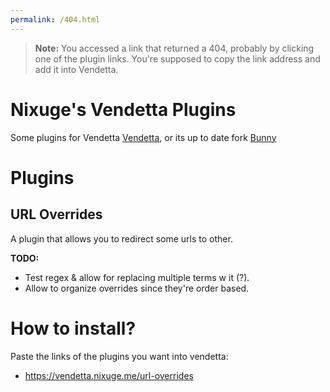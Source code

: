 ```yaml
---
permalink: /404.html
---
```

> **Note:** You accessed a link that returned a 404, probably by clicking one of the plugin links. You're supposed to copy the link address and add it into Vendetta.

# Nixuge's Vendetta Plugins
Some plugins for Vendetta [Vendetta](https://github.com/vendetta-mod/Vendetta), or its up to date fork [Bunny](https://github.com/pyoncord/Bunny)

# Plugins
## URL Overrides
A plugin that allows you to redirect some urls to other.

**TODO:**
- Test regex & allow for replacing multiple terms w it (?).
- Allow to organize overrides since they're order based.

# How to install?
Paste the links of the plugins you want into vendetta:
- https://vendetta.nixuge.me/url-overrides